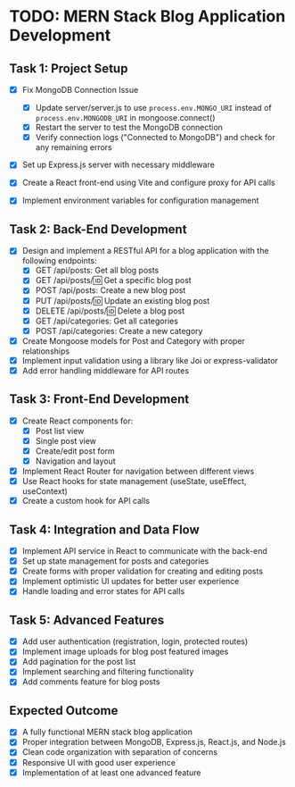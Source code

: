 # TODO: MERN Stack Blog Application Development

## Task 1: Project Setup

- [x] Fix MongoDB Connection Issue

  - [x] Update server/server.js to use `process.env.MONGO_URI` instead of `process.env.MONGODB_URI` in mongoose.connect()
  - [x] Restart the server to test the MongoDB connection
  - [x] Verify connection logs ("Connected to MongoDB") and check for any remaining errors

- [x] Set up Express.js server with necessary middleware
- [x] Create a React front-end using Vite and configure proxy for API calls
- [x] Implement environment variables for configuration management

## Task 2: Back-End Development

- [x] Design and implement a RESTful API for a blog application with the following endpoints:
  - [x] GET /api/posts: Get all blog posts
  - [x] GET /api/posts/:id: Get a specific blog post
  - [x] POST /api/posts: Create a new blog post
  - [x] PUT /api/posts/:id: Update an existing blog post
  - [x] DELETE /api/posts/:id: Delete a blog post
  - [x] GET /api/categories: Get all categories
  - [x] POST /api/categories: Create a new category
- [x] Create Mongoose models for Post and Category with proper relationships
- [x] Implement input validation using a library like Joi or express-validator
- [x] Add error handling middleware for API routes

## Task 3: Front-End Development

- [x] Create React components for:
  - [x] Post list view
  - [x] Single post view
  - [x] Create/edit post form
  - [x] Navigation and layout
- [x] Implement React Router for navigation between different views
- [x] Use React hooks for state management (useState, useEffect, useContext)
- [x] Create a custom hook for API calls

## Task 4: Integration and Data Flow

- [x] Implement API service in React to communicate with the back-end
- [x] Set up state management for posts and categories
- [x] Create forms with proper validation for creating and editing posts
- [x] Implement optimistic UI updates for better user experience
- [x] Handle loading and error states for API calls

## Task 5: Advanced Features

- [x] Add user authentication (registration, login, protected routes)
- [x] Implement image uploads for blog post featured images
- [x] Add pagination for the post list
- [x] Implement searching and filtering functionality
- [x] Add comments feature for blog posts

## Expected Outcome

- [x] A fully functional MERN stack blog application
- [x] Proper integration between MongoDB, Express.js, React.js, and Node.js
- [x] Clean code organization with separation of concerns
- [x] Responsive UI with good user experience
- [x] Implementation of at least one advanced feature
